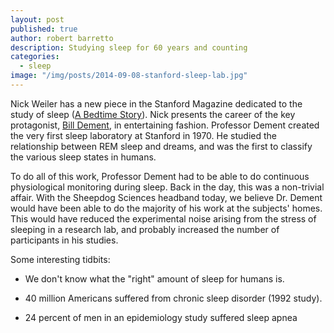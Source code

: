 ```yaml
---
layout: post
published: true
author: robert barretto
description: Studying sleep for 60 years and counting
categories: 
  - sleep
image: "/img/posts/2014-09-08-stanford-sleep-lab.jpg"
---
```


Nick Weiler has a new piece in the Stanford Magazine dedicated to the study of sleep ([A Bedtime Story](https://alumni.stanford.edu/get/page/magazine/article/?article_id=72890)). Nick presents the career of the key protagonist, [Bill Dement](http://en.wikipedia.org/wiki/William_C._Dement), in entertaining fashion. Professor Dement created the very first sleep laboratory at Stanford in 1970. He studied the relationship between REM sleep and dreams, and was the first to classify the various sleep states in humans. 

To do all of this work, Professor Dement had to be able to do continuous physiological monitoring during sleep. Back in the day, this was a non-trivial affair.  With the Sheepdog Sciences headband today, we believe Dr. Dement would have been able to do the majority of his work at the subjects' homes.  This would have reduced the experimental noise arising from the stress of sleeping in a research lab, and probably increased the number of participants in his studies.

Some interesting tidbits:

- We don't know what the "right" amount of sleep for humans is.

- 40 million Americans suffered from chronic sleep disorder (1992 study). 
 
- 24 percent of men in an epidemiology study suffered sleep apnea